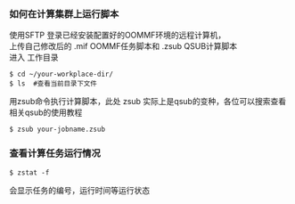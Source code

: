 ###  如何在计算集群上运行脚本

   使用SFTP 登录已经安装配置好的OOMMF环境的远程计算机，   
   上传自己修改后的 .mif OOMMF任务脚本和 .zsub QSUB计算脚本   
   进入 工作目录   
   
	$ cd ~/your-workplace-dir/
	$ ls  #查看当前目录下文件
	
用zsub命令执行计算脚本，此处 zsub 实际上是qsub的变种，各位可以搜索查看相关qsub的使用教程      
      
	$ zsub your-jobname.zsub

      
###  查看计算任务运行情况

	$ zstat -f
      
   会显示任务的编号，运行时间等运行状态

      
      